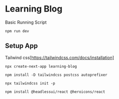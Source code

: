 # Learning Blog

Basic Running Script
```
npm run dev
```

## Setup App

Tailwind css[https://tailwindcss.com/docs/installation]

```
npx create-next-app learning-blog

npm install -D tailwindcss postcss autoprefixer

npx tailwindcss init -p 

npm install @headlessui/react @heroicons/react
```
